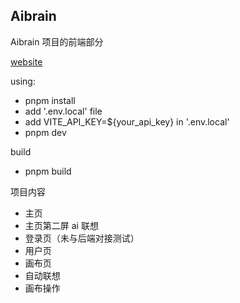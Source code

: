 ## Aibrain

Aibrain 项目的前端部分

[website](https://hackday-two.vercel.app/)

using:

- pnpm install
- add '.env.local' file
- add VITE_API_KEY=${your_api_key} in '.env.local'
- pnpm dev

build

- pnpm build

项目内容

- 主页
- 主页第二屏 ai 联想
- 登录页（未与后端对接测试）
- 用户页
- 画布页
- 自动联想
- 画布操作
